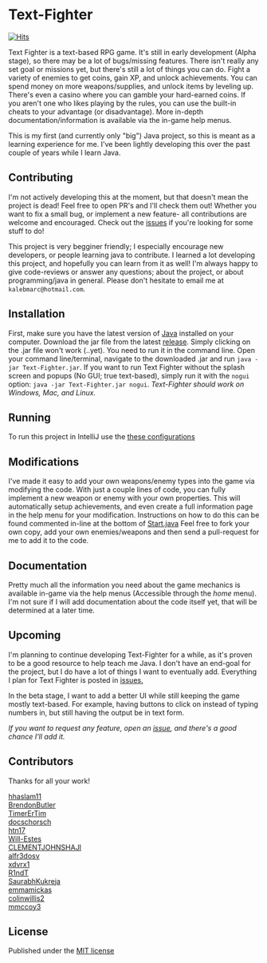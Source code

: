 Text-Fighter
==========
[![Hits](https://hits.seeyoufarm.com/api/count/incr/badge.svg?url=https%3A%2F%2Fgithub.com%2Fhhaslam11%2FText-Fighter&count_bg=%2379C83D&title_bg=%23555555&icon=&icon_color=%23E7E7E7&title=PAGE+VIEWS&edge_flat=false)](https://hits.seeyoufarm.com)

Text Fighter is a text-based RPG game. It's still in early development (Alpha stage), so there may be a lot of bugs/missing features. There isn't really any set goal or missions yet, but there's still a lot of things you can do. Fight a variety of enemies to get coins, gain XP, and unlock achievements. You can spend money on more weapons/supplies, and unlock items by leveling up. There's even a casino where you can gamble your hard-earned coins. If you aren't one who likes playing by the rules, you can use the built-in cheats to your advantage (or disadvantage). More in-depth documentation/information is available via the in-game help menus.


This is my first (and currently only "big") Java project, so this is meant as a learning experience for me. I've been lightly developing this over the past couple of years while I learn Java. 

Contributing
-------------
I'm not actively developing this at the moment, but that doesn't mean the project is dead! Feel free to open PR's and I'll check them out! Whether you want to fix a small bug, or implement a new feature- all contributions are welcome and encouraged. Check out the [issues](https://github.com/hhaslam11/Text-Fighter/issues) if you're looking for some stuff to do!

This project is very begginer friendly; I especially encourage new developers, or people learning java to contribute. I learned a lot developing this project, and hopefully you can learn from it as well! I'm always happy to give code-reviews or answer any questions; about the project, or about programming/java in general. Please don't hesitate to email me at `kalebmarc@hotmail.com`.


Installation
----------------
First, make sure you have the latest version of [Java](https://www.java.com) installed on your computer. Download the jar file from the latest [release](https://github.com/hhaslam11/Text-Fighter/releases). 
Simply clicking on the .jar file won't work (..yet). You need to run it in the command line.
Open your command line/terminal, navigate to the downloaded .jar and run `java -jar Text-Fighter.jar`. If you want to run Text Fighter without the splash screen and popups (No GUI; true text-based), simply run it with the `nogui` option: `java -jar Text-Fighter.jar nogui`.
*Text-Fighter should work on Windows, Mac, and Linux.*

Running
----------------
To run this project in IntelliJ use the [these configurations](https://imgur.com/a/IpXX3Jy)

Modifications
-------------------
I've made it easy to add your own weapons/enemy types into the game via modifying the code. With just a couple lines of code, you can fully implement a new weapon or enemy with your own properties. This will automatically setup achievements, and even create a full information page in the help menu for your modification. Instructions on how to do this can be found commented in-line at the bottom of [Start.java](https://github.com/hhaslam11/Text-Fighter/blob/master/src/com/hotmail/kalebmarc/textfighter/main/Start.java)
 Feel free to fork your own copy, add your own enemies/weapons and then send a pull-request for me to add it to the code.

Documentation
---------------------
Pretty much all the information you need about the game mechanics is available in-game via the help menus (Accessible through the *home* menu). I'm not sure if I will add documentation about the code itself yet, that will be determined at a later time.

Upcoming
--------------
I'm planning to continue developing Text-Fighter for a while, as it's proven to be a good resource to help teach me Java. I don't have an end-goal for the project, but I do have a lot of things I want to eventually add. Everything I plan for Text Fighter is posted in [issues.](https://github.com/hhaslam11/Text-Fighter/issues)


In the beta stage, I want to add a better UI while still keeping the game mostly text-based. For example, having buttons to click on instead of typing numbers in, but still having the output be in text form.

*If you want to request any feature, open an [issue](https://github.com/hhaslam11/Text-Fighter/issues), and there's a good chance I'll add it.*

Contributors
--------------
Thanks for all your work!

[hhaslam11](https://github.com/hhaslam11)  
[BrendonButler](https://github.com/BrendonButler)  
[TimerErTim](https://github.com/TimerErTim)  
[docschorsch](https://github.com/docschorsch)  
[htn17](https://github.com/htn17)  
[Will-Estes](https://github.com/Will-Estes)  
[CLEMENTJOHNSHAJI](https://github.com/CLEMENTJOHNSHAJI)  
[alfr3dosv](https://github.com/alfr3dosv)  
[xdvrx1](https://github.com/xdvrx1)  
[R1ndT](https://github.com/R1ndT)   
[SaurabhKukreja](https://github.com/SaurabhKukreja)    
[emmamickas](https://github.com/emmamickas)   
[colinwillis2](https://github.com/colinwillis2)   
[mmccoy3](https://github.com/mmccoy3)

License
--------------
Published under the [MIT license](https://github.com/hhaslam11/Text-Fighter/blob/master/LICENSE)
